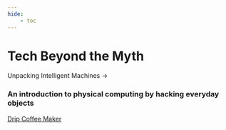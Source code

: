 ```yaml
---
hide:
    - toc
---
```


# **Tech Beyond the Myth**


Unpacking Intelligent Machines &#8594;
<h3>An introduction to physical computing by hacking everyday objects</h3>
<a class="button" href="https://hackmd.io/xQ9hjQftSiaee3XNQ7NcrQ?view">Drip Coffee Maker</a>
